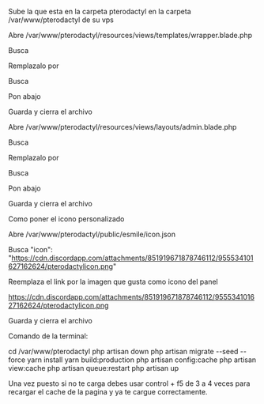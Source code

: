 Sube la que esta en la carpeta pterodactyl en la carpeta /var/www/pterodactyl de su vps

Abre /var/www/pterodactyl/resources/views/templates/wrapper.blade.php

Busca 
        <link rel="apple-touch-icon" sizes="180x180" href="/favicons/apple-touch-icon.png">
        <link rel="icon" type="image/png" href="/favicons/favicon-32x32.png" sizes="32x32">
        <link rel="icon" type="image/png" href="/favicons/favicon-16x16.png" sizes="16x16">
        <link rel="manifest" href="/favicons/manifest.json">
        <link rel="mask-icon" href="/favicons/safari-pinned-tab.svg" color="#bc6e3c">
        <link rel="shortcut icon" href="/favicons/favicon.ico">

Remplazalo por 
        <link rel="manifest" href="/favicons/manifest.json">
        <link rel="icon" type="image/png" id="esmileimage" href="#">
        <link rel="mask-icon" href="/favicons/safari-pinned-tab.svg" color="#bc6e3c">

Busca
    </head>

Pon abajo
<script type="text/javascript">
        fetch('/esmile/icon.json')
        .then(response => response.json())
        .then(data => {
                document.getElementById('esmileimage').href=data.icon;
        });
    </script>

Guarda y cierra el archivo

Abre /var/www/pterodactyl/resources/views/layouts/admin.blade.php

Busca
        <link rel="apple-touch-icon" sizes="180x180" href="/favicons/apple-touch-icon.png">
        <link rel="icon" type="image/png" href="/favicons/favicon-32x32.png" sizes="32x32">
        <link rel="icon" type="image/png" href="/favicons/favicon-16x16.png" sizes="16x16">
        <link rel="manifest" href="/favicons/manifest.json">
        <link rel="mask-icon" href="/favicons/safari-pinned-tab.svg" color="#bc6e3c">
        <link rel="shortcut icon" href="/favicons/favicon.ico">

Remplazalo por
        <link rel="manifest" href="/favicons/manifest.json">
        <link rel="mask-icon" href="/favicons/safari-pinned-tab.svg" color="#bc6e3c">
        <link rel="icon" type="image/png" id="esmileimage" href="#">

Busca
    </head>

Pon abajo
<script type="text/javascript">
        fetch('/esmile/icon.json')
        .then(response => response.json())
        .then(data => {
                document.getElementById('esmileimage').href=data.icon;
        });
    </script>

Guarda y cierra el archivo


Como poner el icono personalizado

Abre /var/www/pterodactyl/public/esmile/icon.json

Busca
"icon": "https://cdn.discordapp.com/attachments/851919671878746112/955534101627162624/pterodactylicon.png"

Reemplaza el link por la imagen que gusta como icono del panel

https://cdn.discordapp.com/attachments/851919671878746112/955534101627162624/pterodactylicon.png

Guarda y cierra el archivo

Comando de la terminal:

cd /var/www/pterodactyl
php artisan down
php artisan migrate --seed --force
yarn install
yarn build:production
php artisan config:cache
php artisan view:cache
php artisan queue:restart
php artisan up


Una vez puesto si no te carga debes usar control + f5 de 3 a 4 veces para recargar el cache de la pagina y ya te cargue correctamente.